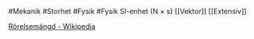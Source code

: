 #Mekanik #Storhet #Fysik #Fysik
SI-enhet (N × s)
[[Vektor]] [[Extensiv]]

[Rörelsemängd - Wikipedia](https://sv.wikipedia.org/wiki/Rörelsemängd)